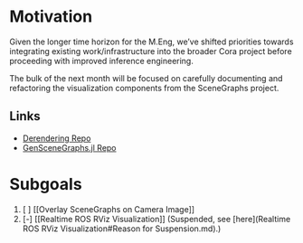 # Motivation
Given the longer time horizon for the M.Eng, we’ve shifted priorities towards
integrating existing work/infrastructure into the broader Cora project before
proceeding with improved inference engineering.

The bulk of the next month will be focused on carefully
documenting and refactoring the visualization components from the SceneGraphs
project.

## Links
* [Derendering Repo](https://github.com/probcomp/Derendering.git)
* [GenSceneGraphs.jl Repo](https://github.com/probcomp/GenSceneGraphs.jl)

# Subgoals
1) [ ] [[Overlay SceneGraphs on Camera Image]]
2) [-] [[Realtime ROS RViz Visualization]] (Suspended, see [here](Realtime ROS RViz Visualization#Reason for Suspension.md).)
